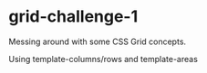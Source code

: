 # grid-challenge-1

Messing around with some CSS Grid concepts. 

Using template-columns/rows and template-areas 